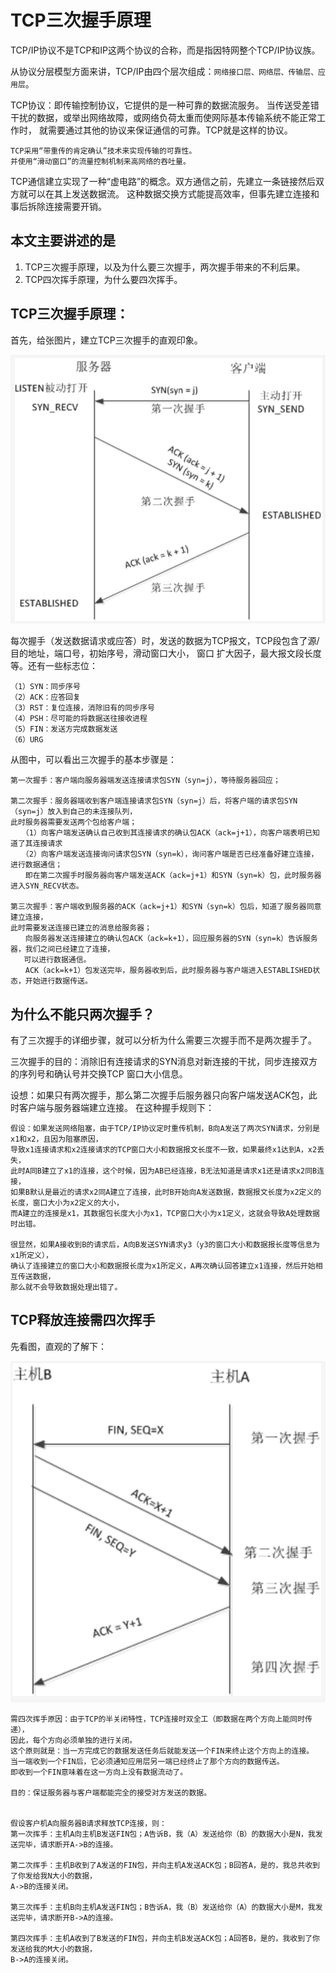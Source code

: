 # TCP三次握手原理

TCP/IP协议不是TCP和IP这两个协议的合称，而是指因特网整个TCP/IP协议族。

从协议分层模型方面来讲，TCP/IP由四个层次组成：`网络接口层、网络层、传输层、应用层`。

TCP协议：即传输控制协议，它提供的是一种可靠的数据流服务。
当传送受差错干扰的数据，或举出网络故障，或网络负荷太重而使网际基本传输系统不能正常工作时，
就需要通过其他的协议来保证通信的可靠。TCP就是这样的协议。

    TCP采用“带重传的肯定确认”技术来实现传输的可靠性。
    并使用“滑动窗口”的流量控制机制来高网络的吞吐量。
    
TCP通信建立实现了一种“虚电路”的概念。双方通信之前，先建立一条链接然后双方就可以在其上发送数据流。
这种数据交换方式能提高效率，但事先建立连接和事后拆除连接需要开销。

## 本文主要讲述的是

1. TCP三次握手原理，以及为什么要三次握手，两次握手带来的不利后果。
2. TCP四次挥手原理，为什么要四次挥手。

 

## TCP三次握手原理：

首先，给张图片，建立TCP三次握手的直观印象。

![三次握手](./img/handshake-1.png)
                                   
每次握手（发送数据请求或应答）时，发送的数据为TCP报文，TCP段包含了源/目的地址，端口号，初始序号，滑动窗口大小，
窗口 扩大因子，最大报文段长度等。还有一些标志位：

    （1）SYN：同步序号
    （2）ACK：应答回复
    （3）RST：复位连接，消除旧有的同步序号
    （4）PSH：尽可能的将数据送往接收进程
    （5）FIN：发送方完成数据发送
    （6）URG

从图中，可以看出三次握手的基本步骤是：

    第一次握手：客户端向服务器端发送连接请求包SYN（syn=j），等待服务器回应；
    
    第二次握手：服务器端收到客户端连接请求包SYN（syn=j）后，将客户端的请求包SYN（syn=j）放入到自己的未连接队列，
    此时服务器需要发送两个包给客户端；
    　　（1）向客户端发送确认自己收到其连接请求的确认包ACK（ack=j+1），向客户端表明已知道了其连接请求
    　　（2）向客户端发送连接询问请求包SYN（syn=k），询问客户端是否已经准备好建立连接，进行数据通信；
    　　即在第二次握手时服务器向客户端发送ACK（ack=j+1）和SYN（syn=k）包，此时服务器进入SYN_RECV状态。
    
    第三次握手：客户端收到服务器的ACK（ack=j+1）和SYN（syn=k）包后，知道了服务器同意建立连接，
    此时需要发送连接已建立的消息给服务器；
    　　向服务器发送连接建立的确认包ACK（ack=k+1），回应服务器的SYN（syn=k）告诉服务器，我们之间已经建立了连接，
       可以进行数据通信。
    　　ACK（ack=k+1）包发送完毕，服务器收到后，此时服务器与客户端进入ESTABLISHED状态，开始进行数据传送。 

 

## 为什么不能只两次握手？

有了三次握手的详细步骤，就可以分析为什么需要三次握手而不是两次握手了。

三次握手的目的：消除旧有连接请求的SYN消息对新连接的干扰，同步连接双方的序列号和确认号并交换TCP 窗口大小信息。

设想：如果只有两次握手，那么第二次握手后服务器只向客户端发送ACK包，此时客户端与服务器端建立连接。
在这种握手规则下： 

    假设：如果发送网络阻塞，由于TCP/IP协议定时重传机制，B向A发送了两次SYN请求，分别是x1和x2，且因为阻塞原因，
    导致x1连接请求和x2连接请求的TCP窗口大小和数据报文长度不一致，如果最终x1达到A，x2丢失，
    此时A同B建立了x1的连接，这个时候，因为AB已经连接，B无法知道是请求x1还是请求x2同B连接，
    如果B默认是最近的请求x2同A建立了连接，此时B开始向A发送数据，数据报文长度为x2定义的长度，窗口大小为x2定义的大小，
    而A建立的连接是x1，其数据包长度大小为x1，TCP窗口大小为x1定义，这就会导致A处理数据时出错。
    
    很显然，如果A接收到B的请求后，A向B发送SYN请求y3（y3的窗口大小和数据报长度等信息为x1所定义），
    确认了连接建立的窗口大小和数据报长度为x1所定义，A再次确认回答建立x1连接，然后开始相互传送数据，
    那么就不会导致数据处理出错了。

 

## TCP释放连接需四次挥手

先看图，直观的了解下：

![断开连接的四次握手](./img/handshake-2.png)

    需四次挥手原因：由于TCP的半关闭特性，TCP连接时双全工（即数据在两个方向上能同时传递），
    因此，每个方向必须单独的进行关闭。
    这个原则就是：当一方完成它的数据发送任务后就能发送一个FIN来终止这个方向上的连接。
    当一端收到一个FIN后，它必须通知应用层另一端已经终止了那个方向的数据传送。
    即收到一个FIN意味着在这一方向上没有数据流动了。
    
    目的：保证服务器与客户端都能完全的接受对方发送的数据。
    
    
    假设客户机A向服务器B请求释放TCP连接，则：
    第一次挥手：主机A向主机B发送FIN包；A告诉B，我（A）发送给你（B）的数据大小是N，我发送完毕，请求断开A->B的连接。
    
    第二次挥手：主机B收到了A发送的FIN包，并向主机A发送ACK包；B回答A，是的，我总共收到了你发给我N大小的数据，
    A->B的连接关闭。
    
    第三次挥手：主机B向主机A发送FIN包；B告诉A，我（B）发送给你（A）的数据大小是M，我发送完毕，请求断开B->A的连接。
    
    第四次挥手：主机A收到了B发送的FIN包，并向主机B发送ACK包；A回答B，是的，我收到了你发送给我的M大小的数据，
    B->A的连接关闭。